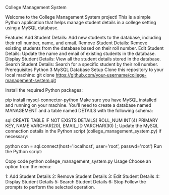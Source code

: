 College Management System

Welcome to the College Management System project! This is a simple Python application that helps manage student details in a college setting using a MySQL database.

Features
Add Student Details: Add new students to the database, including their roll number, name, and email.
Remove Student Details: Remove existing students from the database based on their roll number.
Edit Student Details: Update the name and email of existing students in the database.
Display Student Details: View all the student details stored in the database.
Search Student Details: Search for a specific student by their roll number.
Prerequisites
Python 3
MySQL Database
Setup
Clone this repository to your local machine:
git clone https://github.com/your-username/college-management-system.git

Install the required Python packages:

pip install mysql-connector-python
Make sure you have MySQL installed and running on your machine. You'll need to create a database named MANAGEMENT and a table named DETAILS with the following schema:

sql
CREATE TABLE IF NOT EXISTS DETAILS(
    ROLL_NUM INT(4) PRIMARY KEY,
    NAME VARCHAR(20),
    EMAIL_ID VARCHAR(30)
);
Update the MySQL connection details in the Python script (college_management_system.py) if necessary:

python
con = sql.connect(host='localhost', user='root', passwd='root')
Run the Python script:

Copy code
python college_management_system.py
Usage
Choose an option from the menu:

1: Add Student Details
2: Remove Student Details
3: Edit Student Details
4: Display Student Details
5: Search Student Details
6: Stop
Follow the prompts to perform the selected operation.
